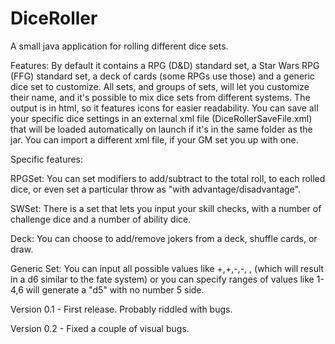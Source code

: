 # DiceRoller
A small java application for rolling different dice sets.

Features: By default it contains a RPG (D&D) standard set, a Star Wars RPG (FFG) standard set, a deck of cards (some RPGs use those) and a generic dice set to customize. All sets, and groups of sets, will let you customize their name, and it's possible to mix dice sets from different systems. The output is in html, so it features icons for easier readability. You can save all your specific dice settings in an external xml file (DiceRollerSaveFile.xml) that will be loaded automatically on launch if it's in the same folder as the jar. You can import a different xml file, if your GM set you up with one.

Specific features:

RPGSet: You can set modifiers to add/subtract to the total roll, to each rolled dice, or even set a particular throw as "with     advantage/disadvantage". 

  SWSet: There is a set that lets you input your skill checks, with a number of challenge dice and a number of ability dice. 

  Deck: You can choose to add/remove jokers from a deck, shuffle cards, or draw.

  Generic Set: You can input all possible values like +,+,-,-, ,  (which will result in a d6 similar to the fate system) or you can specify ranges of values like 1-4,6 will generate a "d5" with no number 5 side. 



Version 0.1 - First release. Probably riddled with bugs.

Version 0.2 - Fixed a couple of visual bugs.
